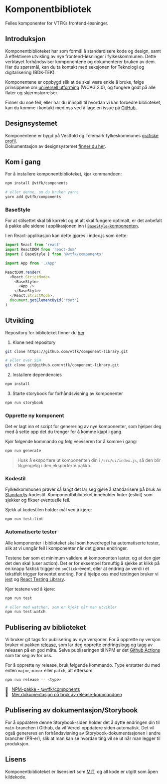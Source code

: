 # Komponentbibliotek

Felles komponenter for VTFKs frontend-løsninger.

## Introduksjon

Komponentbiblioteket har som formål å standardisere kode og design, samt å effektivere utvikling av nye frontend-løsninger i fylkeskommunen.
Dette verktøyet forhåndsviser komponentene og dokumenterer bruken av dem. Har du spørsmål, kan du ta kontakt med seksjonen for Teknologi og digitalisering (BDK-TEK).

Komponentene er oppbygd slik at de skal være enkle å bruke, følge prinsippene om [universell utforming](https://www.uutilsynet.no/) (WCAG 2.0), og fungere godt på alle flater og skjermstørrelser.

Finner du noe feil, eller har du innspill til hvordan vi kan forbedre biblioteket, kan du komme i kontakt med oss ved å lage en issue på [GitHub](https://github.com/vtfk/component-library/issues).

## Designsystemet

Komponentene er bygd på Vestfold og Telemark fylkeskommunes [grafiske profil](https://designmanual.vtfk.no).<br />
Dokumentasjon av designsystemet [finner du her](https://komponenter.vtfk.no/?path=/story/dokumentasjon--designsystem).

## Kom i gang

For å installere komponentbiblioteket, kjør kommandoen:

```bash
npm install @vtfk/components

# eller denne, om du bruker yarn:
yarn add @vtfk/components
```

### BaseStyle

For at stilsettet skal bli korrekt og at alt skal fungere optimalt, er det anbefalt å pakke alle sidene i applikasjonen inn i [`BaseStyle`-komponenten](/?path=/story/komponenter-basestyle--basic).

I en React-applikasjon kan dette gjøres i index.js som dette:

```javascript
import React from 'react'
import ReactDOM from 'react-dom'
import { BaseStyle } from '@vtfk/components'

import App from './App'

ReactDOM.render(
  <React.StrictMode>
    <BaseStyle>
      <App />
    </BaseStyle>
  </React.StrictMode>,
  document.getElementById('root')
)
```

## Utvikling

Repository for biblioteket finner du [her](https://github.com/vtfk/component-library).

1. Klone ned repository

  ```bash
  git clone https://github.com/vtfk/component-library.git

  # eller over SSH
  git clone git@github.com:vtfk/component-library.git
  ```

2. Installere dependencies

  ```bash
  npm install
  ```
  
3. Starte storybook for forhåndsvisning av komponenter

  ```bash
  npm run storybook
  ```

### Opprette ny komponent

Det er lagt inn et script for generering av nye komponenter, som hjelper deg med å sette opp det du trenger for å komme kjapt i gang.

Kjør følgende kommando og følg veiviseren for å komme i gang:

```bash
npm run generate
```

> Husk å eksportere ut komponenten din i `/src/ui/index.js`, så den blir tilgjengelig i den eksporterte pakka.

### Kodestil

Fylkeskommunen prøver så langt det lar seg gjøre å standarisere på bruk av [Standardjs]()-kodestil. Komponentbiblioteket inneholder linter (eslint) som sjekker og fikser eventuelle feil.

Sjekk at kodestilen holder mål ved å kjøre:

```bash
npm run test:lint
```

### Automatiserte tester

Alle komponenter i biblioteket skal som hovedregel ha automatiserte tester, slik at vi unngår feil i komponenter når det gjøres endringer.

Testene bør som et minimum validere at komponenten laster, og at den gjør det den skal (user action). Det er for eksempel fornuftig å sjekke at klikk på en knapp faktisk trigger en `onClick`-event, eller at endring av verdi i et tekstfelt trigger forventet endring. For å hjelpe oss med testingen bruker vi [jest](https://jestjs.io/) og [React Testing Library](https://testing-library.com/docs/react-testing-library/intro/).

Kjør testene ved å kjøre:

```bash
npm run test

# eller med watcher, som er kjekt når man utvikler
npm run test:watch
```

## Publisering av biblioteket

Vi bruker git tags for publisering av nye versjoner. For å opprette ny versjon bruker vi pakken [release](https://www.npmjs.com/package/release), som lar deg opprette endringslogg og tagg av releasen på en god måte. Selve publiseringen til NPM er det [Github Actions](https://github.com/features/actions) som tar seg av for oss.

For å opprette ny release, bruk følgende kommando. Type erstatter du med enten `major`, `minor` eller `patch`, alt ettersom.

```bash
npm run release -- <type>
```

🔗  &nbsp; [NPM-pakke - @vtfk/components](https://www.npmjs.com/package/@vtfk/components)<br />
🔗  &nbsp; [Mer dokumentasjon på bruk av release-kommandoen](https://www.npmjs.com/package/release#usage)

## Publisering av dokumentasjon/Storybook

For å oppdatere denne Storybook-siden holder det å dytte endringen din til `main`-branchen i Github, da vil Vercel oppdatere siden automatisk. Det vil også genereres en forhåndsvisning av Storybook-dokumentasjonen i andre brancher (PR-er), slik at man kan se hvordan ting vil se ut når man legger til produksjon.

## Lisens

Komponentbiblioteket er lisensiert som [MIT](https://github.com/vtfk/component-library/blob/main/LICENSE), og all kode er utgitt som åpen kildekode.
